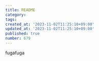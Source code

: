 ```yaml
---
title: README
category:
tags:
created_at: '2023-11-02T11:25:10+09:00'
updated_at: '2023-11-02T11:25:10+09:00'
published: true
number: 679
---
```


fugafuga
